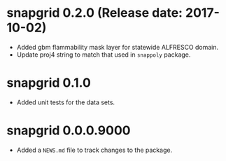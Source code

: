 # snapgrid 0.2.0 (Release date: 2017-10-02)

* Added gbm flammability mask layer for statewide ALFRESCO domain.
* Update proj4 string to match that used in `snappoly` package.

# snapgrid 0.1.0

* Added unit tests for the data sets.

# snapgrid 0.0.0.9000

* Added a `NEWS.md` file to track changes to the package.
